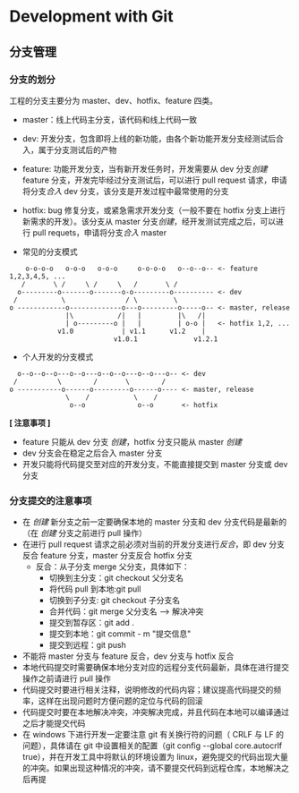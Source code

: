 # Development with Git

## 分支管理

### 分支的划分

工程的分支主要分为 master、dev、hotfix、feature 四类。

* master：线上代码主分支，该代码和线上代码一致
* dev: 开发分支，包含即将上线的新功能，由各个新功能开发分支经测试后合入，属于分支测试后的产物
* feature: 功能开发分支，当有新开发任务时，开发需要从 dev 分支*创建* feature 分支，开发完毕经过分支测试后，可以进行 pull request 请求，申请将分支*合入* dev 分支，该分支是开发过程中最常使用的分支
* hotfix: bug 修复分支，或紧急需求开发分支（一般不要在 hotfix 分支上进行新需求的开发）。该分支从 master 分支*创建*，经开发测试完成之后，可以进行 pull requets，申请将分支*合入* master

* 常见的分支模式
~~~
    o-o-o-o   o-o-o   o-o-o     o-o-o-o   o--o--o-- <- feature 1,2,3,4,5, ...
   /       \ /     \ /     \   /       \ /
  o---------o-------o-------o-o---------o---------- <- dev
 /           \               / \         \       
o ------------o-------------o---o---------o-----o-- <- master, release
              |\           /|   |         |\   /|
              | o---------o |   |         | o-o |   <- hotfix 1,2, ...
            v1.0            | v1.1      v1.2    |
                          v1.0.1              v1.2.1
~~~

* 个人开发的分支模式
~~~
  o--o--o--o---o--o---o--o--o---o--o---o-- <- dev
 /          \        /       \        /
o -----------o------o---------o------o---- <- master, release
              \    /           \    /
               o--o             o--o       <- hotfix
~~~

**[ 注意事项 ]**

* feature 只能从 dev 分支 *创建*，hotfix 分支只能从 master *创建*
* dev 分支会在稳定之后合入 master 分支
* 开发只能将代码提交至对应的开发分支，不能直接提交到 master 分支或 dev 分支

### 分支提交的注意事项

* 在 *创建* 新分支之前一定要确保本地的 master 分支和 dev 分支代码是最新的（在 *创建* 分支之前进行 pull 操作）
* 在进行 pull request 请求之前必须对当前的开发分支进行*反合*，即 dev 分支反合 feature 分支，master 分支反合 hotfix 分支
  + 反合：从子分支 merge 父分支，具体如下：
    - 切换到主分支：git checkout 父分支名
    - 将代码 pull 到本地:git pull
    - 切换到子分支: git checkout 子分支名
    - 合并代码：git merge 父分支名 --> 解决冲突
    - 提交到暂存区：git add .
    - 提交到本地：git commit - m "提交信息"
    - 提交到远程：git push
* 不能将 master 分支与 feature 反合，dev 分支与 hotfix 反合
* 本地代码提交时需要确保本地分支对应的远程分支代码最新，具体在进行提交操作之前请进行 pull 操作
* 代码提交时要进行相关注释，说明修改的代码内容；建议提高代码提交的频率，这样在出现问题时方便问题的定位与代码的回滚
* 代码提交时要在本地解决冲突，冲突解决完成，并且代码在本地可以编译通过之后才能提交代码
* 在 windows 下进行开发一定要注意 git 有关换行符的问题（ CRLF 与 LF 的问题），具体请在 git 中设置相关的配置（git config --global core.autocrlf true），并在开发工具中将默认的环境设置为 linux，避免提交的代码出现大量的冲突。如果出现这种情况的冲突，请不要提交代码到远程仓库，本地解决之后再提
